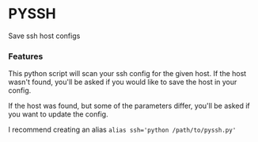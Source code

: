 # PYSSH #

Save ssh host configs

### Features ###

This python script will scan your ssh config for the given host. 
If the host wasn't found, you'll be asked if you would like to save the host in your config.

If the host was found, but some of the parameters differ, you'll be asked if you want to update the config.

I recommend creating an alias `alias ssh='python /path/to/pyssh.py'`

